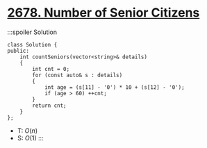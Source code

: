 # [2678\. Number of Senior Citizens](https://leetcode.com/problems/number-of-senior-citizens/)

:::spoiler Solution
```cpp=
class Solution {
public:
    int countSeniors(vector<string>& details)
    {
        int cnt = 0;
        for (const auto& s : details)
        {
            int age = (s[11] - '0') * 10 + (s[12] - '0');
            if (age > 60) ++cnt;
        }
        return cnt;
    }
};
```
- T: $O(n)$
- S: $O(1)$
:::
